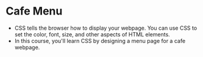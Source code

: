 # Cafe Menu
- CSS tells the browser how to display your webpage. You can use CSS to set the color, font, size, and other aspects of HTML elements.
- In this course, you'll learn CSS by designing a menu page for a cafe webpage.